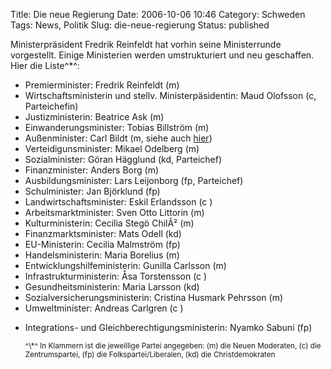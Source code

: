 Title: Die neue Regierung
Date: 2006-10-06 10:46
Category: Schweden
Tags: News, Politik
Slug: die-neue-regierung
Status: published

Ministerpräsident Fredrik Reinfeldt hat vorhin seine Ministerrunde
vorgestellt. Einige Ministerien werden umstrukturiert und neu
geschaffen. Hier die Liste^\*^:

-   Premierminister: Fredrik Reinfeldt (m)
-   Wirtschaftsministerin und stellv. Ministerpäsidentin: Maud Olofsson
    (c, Parteichefin)
-   Justizministerin: Beatrice Ask (m)
-   Einwanderungsminister: Tobias Billström (m)
-   Außenminister: Carl Bildt (m, siehe auch
    [hier](http://www.fiket.de/2006/10/06/carl-bildt-schwedischer-aussenminister/))
-   Verteidigunsminister: Mikael Odelberg (m)
-   Sozialminister: Göran Hägglund (kd, Parteichef)
-   Finanzminister: Anders Borg (m)
-   Ausbildungsminister: Lars Leijonborg (fp, Parteichef)
-   Schulminister: Jan Björklund (fp)
-   Landwirtschaftsminister: Eskil Erlandsson (c )
-   Arbeitsmarktminister: Sven Otto Littorin (m)
-   Kulturministerin: Cecilia Stegö ChilÃ² (m)
-   Finanzmarktsminister: Mats Odell (kd)
-   EU-Ministerin: Cecilia Malmström (fp)
-   Handelsministerin: Maria Borelius (m)
-   Entwicklungshilfeministerin: Gunilla Carlsson (m)
-   Infrastrukturministerin: Åsa Torstensson (c )
-   Gesundheitsministerin: Maria Larsson (kd)
-   Sozialversicherungsministerin: Cristina Husmark Pehrsson (m)
-   Umweltminister: Andreas Carlgren (c )

<ul>
<li>
Integrations- und Gleichberechtigungsministerin: Nyamko Sabuni (fp)

</p>
<small>^\*^ In Klammern ist die jeweillige Partei angegeben: (m) die
Neuen Moderaten, (c) die Zentrumspartei, (fp) die Folkspartei/Liberalen,
(kd) die Christdemokraten</small>

